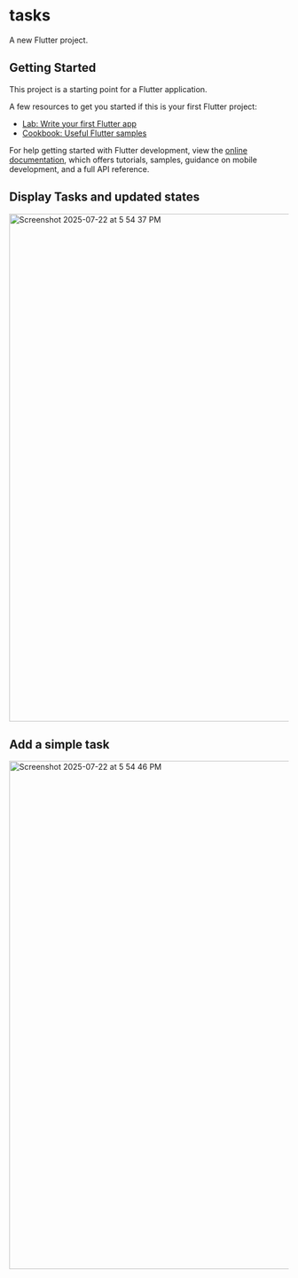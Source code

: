 # tasks

A new Flutter project.

## Getting Started

This project is a starting point for a Flutter application.

A few resources to get you started if this is your first Flutter project:

- [Lab: Write your first Flutter app](https://docs.flutter.dev/get-started/codelab)
- [Cookbook: Useful Flutter samples](https://docs.flutter.dev/cookbook)

For help getting started with Flutter development, view the
[online documentation](https://docs.flutter.dev/), which offers tutorials,
samples, guidance on mobile development, and a full API reference.

## Display Tasks and updated states


<img width="590" height="916" alt="Screenshot 2025-07-22 at 5 54 37 PM" src="https://github.com/user-attachments/assets/85baafc6-a8f8-4bf1-8617-4bc8717c4b17" />

## Add a simple task 

<img width="586" height="917" alt="Screenshot 2025-07-22 at 5 54 46 PM" src="https://github.com/user-attachments/assets/9696c3aa-94d3-48a7-8edc-cd22ae22604f" />
